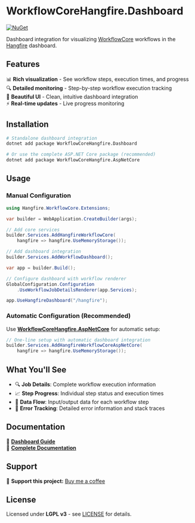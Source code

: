 # WorkflowCoreHangfire.Dashboard

[![NuGet](https://img.shields.io/nuget/v/WorkflowCoreHangfire.Dashboard.svg)](https://www.nuget.org/packages/WorkflowCoreHangfire.Dashboard)

Dashboard integration for visualizing [WorkflowCore](https://github.com/danielgerlag/workflow-core) workflows in the [Hangfire](https://www.hangfire.io/) dashboard.

## Features

📊 **Rich visualization** - See workflow steps, execution times, and progress  
🔍 **Detailed monitoring** - Step-by-step workflow execution tracking  
🎨 **Beautiful UI** - Clean, intuitive dashboard integration  
⚡ **Real-time updates** - Live progress monitoring  

## Installation

```bash
# Standalone dashboard integration
dotnet add package WorkflowCoreHangfire.Dashboard

# Or use the complete ASP.NET Core package (recommended)
dotnet add package WorkflowCoreHangfire.AspNetCore
```

## Usage

### Manual Configuration

```csharp
using Hangfire.WorkflowCore.Extensions;

var builder = WebApplication.CreateBuilder(args);

// Add core services
builder.Services.AddHangfireWorkflowCore(
    hangfire => hangfire.UseMemoryStorage());

// Add dashboard integration
builder.Services.AddWorkflowDashboard();

var app = builder.Build();

// Configure dashboard with workflow renderer
GlobalConfiguration.Configuration
    .UseWorkflowJobDetailsRenderer(app.Services);

app.UseHangfireDashboard("/hangfire");
```

### Automatic Configuration (Recommended)

Use **[WorkflowCoreHangfire.AspNetCore](https://www.nuget.org/packages/WorkflowCoreHangfire.AspNetCore)** for automatic setup:

```csharp
// One-line setup with automatic dashboard integration
builder.Services.AddHangfireWorkflowCoreAspNetCore(
    hangfire => hangfire.UseMemoryStorage());
```

## What You'll See

- 🔍 **Job Details**: Complete workflow execution information
- 📈 **Step Progress**: Individual step status and execution times  
- 🎯 **Data Flow**: Input/output data for each workflow step
- 🚨 **Error Tracking**: Detailed error information and stack traces

## Documentation

📖 **[Dashboard Guide](https://dominent.github.io/Hangfire.WorkflowCore/dashboard)**  
📖 **[Complete Documentation](https://dominent.github.io/Hangfire.WorkflowCore/)**

## Support

💖 **Support this project:** [Buy me a coffee](https://buymeacoffee.com/ppavlov)

## License

Licensed under **LGPL v3** - see [LICENSE](https://github.com/Dominent/Hangfire.WorkflowCore/blob/main/LICENSE) for details.